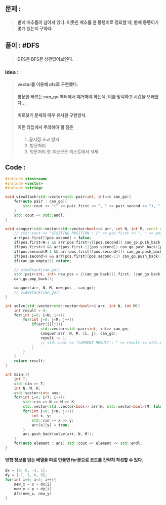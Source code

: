 ## 문제 :
> #### 밭에 배추들이 심어져 있다. 이웃한 배추를 한 뭉탱이로 정의할 때, 밭에 뭉탱이가 몇개 있는지 구하라.

## 풀이 : #DFS
> #### DFS든 BFS든 상관없어보인다.

### idea : 
> #### vector를 이용해 dfs로 구현했다.
> #### 방문한 좌표는 can_go 벡터에서 제거해야 하는데, 이를 망각하고 시간을 오래썼다...
> #### 미로찾기 문제와 매우 유사한 구현방식.
> #### 이런 타입에서 주의해아 할 점은
> <ol>
> 1. 끝지점 초과 방지 <br>
> 2. 방문처리 <br>
> 3. 방문처리 한 후보군은 리스트에서 삭제 <br>
> </ol>

## Code :
```cpp
#include <iostream>
#include <vector>
#include <string>

void viewStack(std::vector<std::pair<int, int>>& can_go){
    for(auto pair : can_go){
        std::cout << "(" << pair.first << ", " << pair.second << "), ";
    }
    std::cout << std::endl;
}

void conquer(std::vector<std::vector<bool>>& arr, int N, int M, const std::pair<int, int>& pos, std::vector<std::pair<int, int>>& can_go){
    // std::cout << "VISITING POSITION : (" << pos.first << ", " << pos.second << ")" << std::endl;
    arr[pos.first][pos.second] = false;
    if(pos.first<N-1 && arr[pos.first+1][pos.second]) can_go.push_back({pos.first+1, pos.second});
    if(pos.first>0 && arr[pos.first-1][pos.second]) can_go.push_back({pos.first-1, pos.second});
    if(pos.second<M-1 && arr[pos.first][pos.second+1]) can_go.push_back({pos.first, pos.second+1});
    if(pos.second>0 && arr[pos.first][pos.second-1]) can_go.push_back({pos.first, pos.second-1});
    if(can_go.empty()) return;

    // viewStack(can_go);
    std::pair<int, int> new_pos = {(can_go.back()).first, (can_go.back()).second};
    can_go.pop_back();

    conquer(arr, N, M, new_pos , can_go);
    // viewStack(can_go);
}

int solve(std::vector<std::vector<bool>>& arr, int N, int M){
    int result = 0;
    for(int i=0; i<N; i++){
        for(int j=0; j<M; j++){
            if(arr[i][j]){
                std::vector<std::pair<int, int>> can_go;
                conquer(arr, N, M, {i, j}, can_go);
                result += 1;
                // std::cout << "CURRENT RESULT : " << result << std::endl;
            }
        }
    }
    return result;
}

int main(){
    int T;
    std::cin >> T;
    int N, M, K;
    std::vector<int> ans;
    for(int i=0; i<T; i++){
        std::cin >> N >> M >> K;
        std::vector<std::vector<bool>> arr(N, std::vector<bool>(M, false));
        for(int j=0; j<K; j++){
            int x, y;
            std::cin >> x >> y;
            arr[x][y] = true;
        }
        ans.push_back(solve(arr, N, M));
    }
    for(auto element : ans) std::cout << element << std::endl;
}
```
#### 방향 정보를 담는 배열을 따로 만들면 for문으로 코드를 간략히 작성할 수 있다.
```cpp
dx = {0, 0, -1, 1};
dy = {-1, 1, 0, 0};
for(int i=0; i<4; i++){
    new_x = x + dx[i]
    new_y = y + dy[i]
    dfs(new_x, new_y)
}
```
